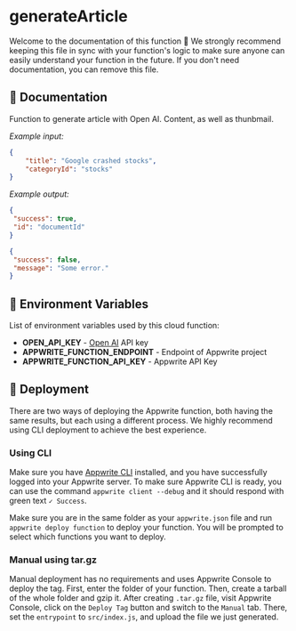 # generateArticle

Welcome to the documentation of this function 👋 We strongly recommend keeping this file in sync with your function's logic to make sure anyone can easily understand your function in the future. If you don't need documentation, you can remove this file.

## 🤖 Documentation

Function to generate article with Open AI. Content, as well as thunbmail.

<!-- Update with your description, for example 'Create Stripe payment and return payment URL' -->

_Example input:_

```json
{
    "title": "Google crashed stocks",
    "categoryId": "stocks"
}
```

<!-- If input is expected, add example -->

_Example output:_

<!-- Update with your expected output -->

```json
{
 "success": true,
 "id": "documentId"
}
```

```json
{
 "success": false,
 "message": "Some error."
}
```

## 📝 Environment Variables

List of environment variables used by this cloud function:

- **OPEN_API_KEY** - [Open AI](https://platform.openai.com/docs/api-reference) API key
- **APPWRITE_FUNCTION_ENDPOINT** - Endpoint of Appwrite project
- **APPWRITE_FUNCTION_API_KEY** - Appwrite API Key
<!-- Add your custom environment variables -->

## 🚀 Deployment

There are two ways of deploying the Appwrite function, both having the same results, but each using a different process. We highly recommend using CLI deployment to achieve the best experience.

### Using CLI

Make sure you have [Appwrite CLI](https://appwrite.io/docs/command-line#installation) installed, and you have successfully logged into your Appwrite server. To make sure Appwrite CLI is ready, you can use the command `appwrite client --debug` and it should respond with green text `✓ Success`.

Make sure you are in the same folder as your `appwrite.json` file and run `appwrite deploy function` to deploy your function. You will be prompted to select which functions you want to deploy.

### Manual using tar.gz

Manual deployment has no requirements and uses Appwrite Console to deploy the tag. First, enter the folder of your function. Then, create a tarball of the whole folder and gzip it. After creating `.tar.gz` file, visit Appwrite Console, click on the `Deploy Tag` button and switch to the `Manual` tab. There, set the `entrypoint` to `src/index.js`, and upload the file we just generated.
